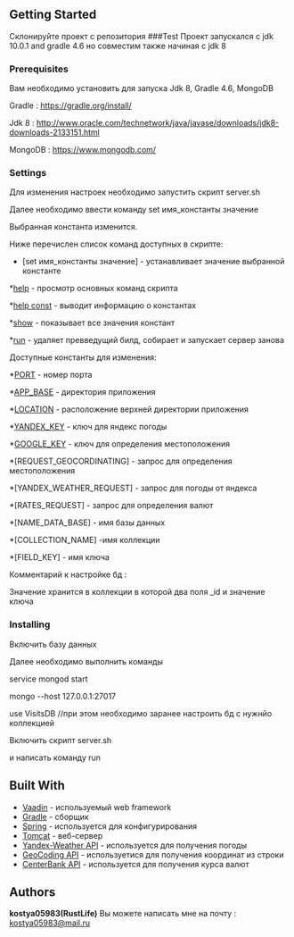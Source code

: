 ## Getting Started
Склонируйте проект с репозитория 
###Test
Проект запускался с jdk 10.0.1 and gradle 4.6
но совместим также начиная с jdk 8
### Prerequisites

Вам необходимо установить для запуска Jdk 8, Gradle 4.6, MongoDB

Gradle : https://gradle.org/install/

Jdk 8 : http://www.oracle.com/technetwork/java/javase/downloads/jdk8-downloads-2133151.html

MongoDB : https://www.mongodb.com/

### Settings
Для изменения настроек необходимо запустить скрипт server.sh

Далее необходимо ввести команду set имя_константы значение

Выбранная константа изменится.

Ниже перечислен список команд доступных в скрипте:

* [set имя_константы значение] - устанавливает значение выбранной константе

*[help]() - просмотр основных команд скрипта

*[help const]() - выводит информацию о константах

*[show]() - показывает все значения констант

*[run]() - удаляет превведущий билд, собирает и запускает сервер занова

Доступные константы для изменения:

*[PORT]() - номер порта

*[APP_BASE]() - директория приложения

*[LOCATION]() - расположение верхней директории приложения

*[YANDEX_KEY]() - ключ для яндекс погоды

*[GOOGLE_KEY]() - ключ для определения местоположения

*[REQUEST_GEOCORDINATING] - запрос для определения местоположения

*[YANDEX_WEATHER_REQUEST] - запрос для погоды от яндекса

*[RATES_REQUEST] - запрос для определения валют

*[NAME_DATA_BASE] - имя базы данных

*[COLLECTION_NAME] -имя коллекции

*[FIELD_KEY] - имя ключа

Комментарий к настройке бд :

Значение хранится в коллекции в которой два поля _id и значение ключа 
### Installing
Включить базу данных

Далее необходимо выполнить команды

service mongod start

mongo --host 127.0.0.1:27017

use VisitsDB //при этом необходимо заранее настроить бд с нужнйо коллекцией

Включить скрипт server.sh

и написать команду run

## Built With

* [Vaadin](https://vaadin.com/framework) - используемый  web framework 
* [Gradle](https://gradle.org/) - сборщик
* [Spring](https://spring.io/) - используется для конфигурирования
* [Tomcat](http://tomcat.apache.org/) - веб-сервер
* [Yandex-Weather API](https://tech.yandex.ru/weather/doc/dg/concepts/forecast-response-test-docpage/) - используется для получения погоды
* [GeoCoding API](https://developers.google.com/maps/documentation/geocoding/intro?hl=ru) - используетися для получения координат из строки
* [CenterBank API](https://www.cbr-xml-daily.ru/) - используется для получения курса валют

## Authors

**kostya05983(RustLife)**
Вы можете написать мне на почту : kostya05983@mail.ru


